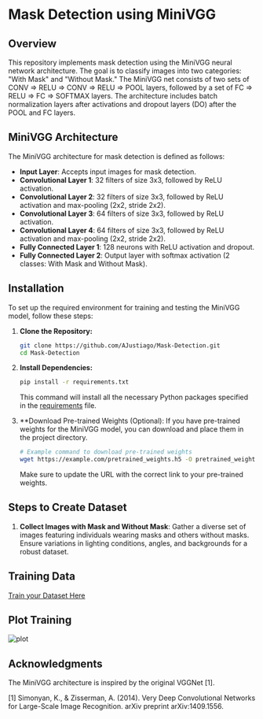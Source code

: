 # Mask Detection using MiniVGG

## Overview

This repository implements mask detection using the MiniVGG neural network architecture. The goal is to classify images into two categories: "With Mask" and "Without Mask." The MiniVGG net consists of two sets of CONV => RELU => CONV => RELU => POOL layers, followed by a set of FC => RELU => FC => SOFTMAX layers. The architecture includes batch normalization layers after activations and dropout layers (DO) after the POOL and FC layers.

## MiniVGG Architecture

The MiniVGG architecture for mask detection is defined as follows:

- **Input Layer**: Accepts input images for mask detection.
- **Convolutional Layer 1**: 32 filters of size 3x3, followed by ReLU activation.
- **Convolutional Layer 2**: 32 filters of size 3x3, followed by ReLU activation and max-pooling (2x2, stride 2x2).
- **Convolutional Layer 3**: 64 filters of size 3x3, followed by ReLU activation.
- **Convolutional Layer 4**: 64 filters of size 3x3, followed by ReLU activation and max-pooling (2x2, stride 2x2).
- **Fully Connected Layer 1**: 128 neurons with ReLU activation and dropout.
- **Fully Connected Layer 2**: Output layer with softmax activation (2 classes: With Mask and Without Mask).

## Installation

To set up the required environment for training and testing the MiniVGG model, follow these steps:

1. **Clone the Repository:**
   ```bash
   git clone https://github.com/AJustiago/Mask-Detection.git
   cd Mask-Detection

2. **Install Dependencies:**
    ```bash
    pip install -r requirements.txt
    ```
    This command will install all the necessary Python packages specified in the [requirements](https://github.com/AJustiago/Mask-Detection/blob/main/requirements.txt) file.

3. **Download Pre-trained Weights (Optional):
    If you have pre-trained weights for the MiniVGG model, you can download and place them in the project directory.
    ```bash
    # Example command to download pre-trained weights
    wget https://example.com/pretrained_weights.h5 -O pretrained_weights.h5
    ```
    Make sure to update the URL with the correct link to your pre-trained weights.

## Steps to Create Dataset

1. **Collect Images with Mask and Without Mask**: Gather a diverse set of images featuring individuals wearing masks and others without masks. Ensure variations in lighting conditions, angles, and backgrounds for a robust dataset.

## Training Data
[Train your Dataset Here](https://github.com/AJustiago/Mask-Detection/blob/main/train.py)

## Plot Training
![plot](plot.png)

## Acknowledgments
The MiniVGG architecture is inspired by the original VGGNet [1].

[1] Simonyan, K., & Zisserman, A. (2014). Very Deep Convolutional Networks for Large-Scale Image Recognition. arXiv preprint arXiv:1409.1556.
